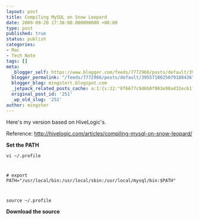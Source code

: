 ```yaml
---
layout: post
title: Compiling MySQL on Snow Leopard
date: 2009-09-20 17:38:00.000000000 +08:00
type: post
published: true
status: publish
categories:
- Mac
- Tech Note
tags: []
meta:
  _blogger_self: https://www.blogger.com/feeds/7772966/posts/default/3955718025079188436
  blogger_permalink: "/feeds/7772966/posts/default/3955718025079188436"
  blogger_blog: mingstert.blogspot.com
  _jetpack_related_posts_cache: a:1:{s:32:"8f6677c9d6b0f903e98ad32ec61f8deb";a:2:{s:7:"expires";i:1443418120;s:7:"payload";a:3:{i:0;a:1:{s:2:"id";i:226;}i:1;a:1:{s:2:"id";i:200;}i:2;a:1:{s:2:"id";i:563;}}}}
  original_post_id: '251'
  _wp_old_slug: '251'
author: mingster
---
```

<p>Here's my version based on HiveLogic's.</p>
<p>Reference: <a href="http://hivelogic.com/articles/compiling-mysql-on-snow-leopard/">http://hivelogic.com/articles/compiling-mysql-on-snow-leopard/</a></p>
<p><b>Set the PATH</b><br /><code><br />vi ~/.profile</p>
<p># export PATH="/usr/local/bin:/usr/local/sbin:/usr/local/mysql/bin:$PATH"</p>
<p>source ~/.profile<br /></code></p>
<p><b>Download the source</b></p>
